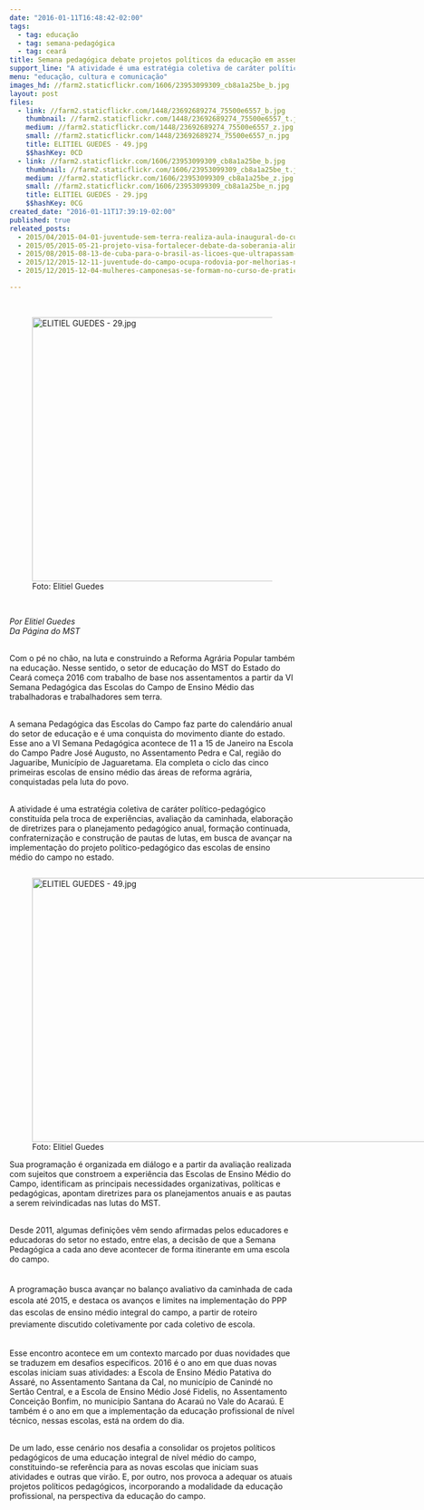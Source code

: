 ```yaml
---
date: "2016-01-11T16:48:42-02:00"
tags:
  - tag: educação
  - tag: semana-pedagógica
  - tag: ceará
title: Semana pedagógica debate projetos políticos da educação em assentamentos do Ceará
support_line: "A atividade é uma estratégia coletiva de caráter político-pedagógico constituída pela troca de experiências, avaliação e elaboração de diretrizes para o planejamento pedagógico anual, formação continuada na perspectiva da educação do campo."
menu: "educação, cultura e comunicação"
images_hd: //farm2.staticflickr.com/1606/23953099309_cb8a1a25be_b.jpg
layout: post
files:
  - link: //farm2.staticflickr.com/1448/23692689274_75500e6557_b.jpg
    thumbnail: //farm2.staticflickr.com/1448/23692689274_75500e6557_t.jpg
    medium: //farm2.staticflickr.com/1448/23692689274_75500e6557_z.jpg
    small: //farm2.staticflickr.com/1448/23692689274_75500e6557_n.jpg
    title: ELITIEL GUEDES - 49.jpg
    $$hashKey: 0CD
  - link: //farm2.staticflickr.com/1606/23953099309_cb8a1a25be_b.jpg
    thumbnail: //farm2.staticflickr.com/1606/23953099309_cb8a1a25be_t.jpg
    medium: //farm2.staticflickr.com/1606/23953099309_cb8a1a25be_z.jpg
    small: //farm2.staticflickr.com/1606/23953099309_cb8a1a25be_n.jpg
    title: ELITIEL GUEDES - 29.jpg
    $$hashKey: 0CG
created_date: "2016-01-11T17:39:19-02:00"
published: true
releated_posts:
  - 2015/04/2015-04-01-juventude-sem-terra-realiza-aula-inaugural-do-curso-de-residencia-agraria-na-ufc.md
  - 2015/05/2015-05-21-projeto-visa-fortalecer-debate-da-soberania-alimentar-nas-escolas-dos-assentamentos.md
  - 2015/08/2015-08-13-de-cuba-para-o-brasil-as-licoes-que-ultrapassam-fronteiras.md
  - 2015/12/2015-12-11-juventude-do-campo-ocupa-rodovia-por-melhorias-na-educacao-do-campo.md
  - 2015/12/2015-12-04-mulheres-camponesas-se-formam-no-curso-de-praticas-em-agroecologia-no-parana.md

---
```

<p>&nbsp;</p>

<figure class="image"><img alt="ELITIEL GUEDES - 29.jpg" height="466" src="//farm2.staticflickr.com/1606/23953099309_cb8a1a25be_b.jpg" width="700" />
<figcaption>Foto: Elitiel Guedes</figcaption>
</figure>

<p>&nbsp;</p>

<p><em>Por Elitiel Guedes<br />
Da P&aacute;gina do MST</em></p>

<p><br />
Com o p&eacute; no ch&atilde;o, na luta e construindo a Reforma Agr&aacute;ria Popular tamb&eacute;m na educa&ccedil;&atilde;o. Nesse sentido,&nbsp;o setor de educa&ccedil;&atilde;o do MST do Estado do Cear&aacute; come&ccedil;a 2016 com trabalho de base nos assentamentos a partir da VI Semana Pedag&oacute;gica das Escolas do Campo de Ensino M&eacute;dio das trabalhadoras e trabalhadores sem terra.</p>

<p><br />
A semana Pedag&oacute;gica das Escolas do Campo faz parte do calend&aacute;rio anual do setor de educa&ccedil;&atilde;o e &eacute; uma conquista do movimento diante do estado. Esse ano a VI Semana Pedag&oacute;gica acontece de 11 a 15 de Janeiro na Escola do Campo Padre Jos&eacute; Augusto, no Assentamento Pedra e Cal, regi&atilde;o do Jaguaribe, Munic&iacute;pio de Jaguaretama. Ela completa o ciclo das cinco primeiras escolas de ensino m&eacute;dio das &aacute;reas de reforma agr&aacute;ria, conquistadas pela luta do povo.</p>

<p><br />
A atividade &eacute; uma estrat&eacute;gia coletiva de car&aacute;ter pol&iacute;tico-pedag&oacute;gico constitu&iacute;da pela troca de experi&ecirc;ncias, avalia&ccedil;&atilde;o da caminhada, elabora&ccedil;&atilde;o de diretrizes para o planejamento pedag&oacute;gico anual, forma&ccedil;&atilde;o continuada, confraterniza&ccedil;&atilde;o e constru&ccedil;&atilde;o de pautas de lutas, em busca de avan&ccedil;ar na implementa&ccedil;&atilde;o do projeto pol&iacute;tico-pedag&oacute;gico das escolas de ensino m&eacute;dio do campo no estado.</p>

<figure class="image" style="float:left"><img alt="ELITIEL GUEDES - 49.jpg" height="466" src="//farm2.staticflickr.com/1448/23692689274_75500e6557_b.jpg" width="700" />
<figcaption>Foto: Elitiel Guedes</figcaption>
</figure>

<p><br />
<br />
Sua programa&ccedil;&atilde;o &eacute; organizada em di&aacute;logo e a partir da avalia&ccedil;&atilde;o realizada com sujeitos que constroem a experi&ecirc;ncia das Escolas de Ensino M&eacute;dio do Campo, identificam as principais necessidades organizativas, pol&iacute;ticas e pedag&oacute;gicas, apontam diretrizes para os planejamentos anuais e as pautas a serem reivindicadas nas lutas do MST.</p>

<p><br />
Desde 2011, algumas defini&ccedil;&otilde;es v&ecirc;m sendo afirmadas pelos educadores e educadoras do setor no estado, entre elas, a decis&atilde;o de que a Semana Pedag&oacute;gica a cada ano deve acontecer de forma itinerante em uma escola do campo.</p>

<p><br style="line-height: 20.8px;" />
<span style="line-height: 20.8px;">A programa&ccedil;&atilde;o busca avan&ccedil;ar no balan&ccedil;o avaliativo da caminhada de cada escola at&eacute; 2015, e destaca os avan&ccedil;os e limites na implementa&ccedil;&atilde;o do PPP das escolas de ensino m&eacute;dio integral do campo, a partir de roteiro previamente discutido coletivamente por cada coletivo de escola.</span></p>

<p><br />
Esse encontro acontece em um contexto marcado por duas novidades que se traduzem em desafios espec&iacute;ficos. 2016 &eacute; o ano em que duas novas escolas iniciam suas atividades: a Escola de Ensino M&eacute;dio Patativa do Assar&eacute;, no Assentamento Santana da Cal, no munic&iacute;pio de Canind&eacute; no Sert&atilde;o Central, e a Escola de Ensino M&eacute;dio Jos&eacute; Fidelis, no Assentamento Concei&ccedil;&atilde;o Bonfim, no munic&iacute;pio Santana do Acara&uacute; no Vale do Acara&uacute;. E tamb&eacute;m &eacute; o ano em que a implementa&ccedil;&atilde;o da educa&ccedil;&atilde;o profissional de n&iacute;vel t&eacute;cnico, nessas escolas, est&aacute; na ordem do dia.</p>

<p><br />
De um lado, esse cen&aacute;rio nos desafia a consolidar os projetos pol&iacute;ticos pedag&oacute;gicos de uma educa&ccedil;&atilde;o integral de n&iacute;vel m&eacute;dio do campo, constituindo-se refer&ecirc;ncia para as novas escolas que iniciam suas atividades e outras que vir&atilde;o. E, por outro, nos provoca a adequar os atuais projetos pol&iacute;ticos pedag&oacute;gicos, incorporando a modalidade da educa&ccedil;&atilde;o profissional, na perspectiva da educa&ccedil;&atilde;o do campo.</p>
